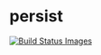persist
=======

[![Build Status Images](https://travis-ci.org/imgges/persist.svg)](https://travis-ci.org/imgges/persist)
